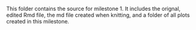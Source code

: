 This folder contains the source for milestone 1. It includes the orignal, edited Rmd file, the md file created when knitting, and a folder of all plots created in this milestone.
